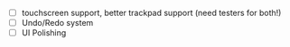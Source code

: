 - [ ] touchscreen support, better trackpad support (need testers for both!)
- [ ] Undo/Redo system
- [ ] UI Polishing